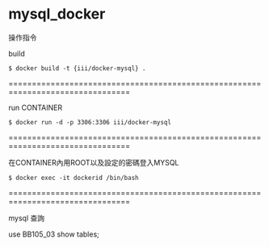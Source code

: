 # mysql_docker
操作指令

build

`$ docker build -t {iii/docker-mysql} .`

================================================================================

run CONTAINER

`$ docker run -d -p 3306:3306 iii/docker-mysql`

================================================================================

在CONTAINER內用ROOT以及設定的密碼登入MYSQL

`$ docker exec -it dockerid /bin/bash`

================================================================================

mysql 查詢

use BB105_03
show tables;
